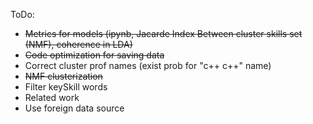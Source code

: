 ToDo:
* ~~Metrics for models (ipynb, Jacarde Index Between cluster skills set (NMF), coherence in LDA)~~
* ~~Code optimization for saving data~~
* Correct cluster prof names (exist prob for "c++ c++" name)
* ~~NMF clusterization~~
* Filter keySkill words
* Related work
* Use foreign data source